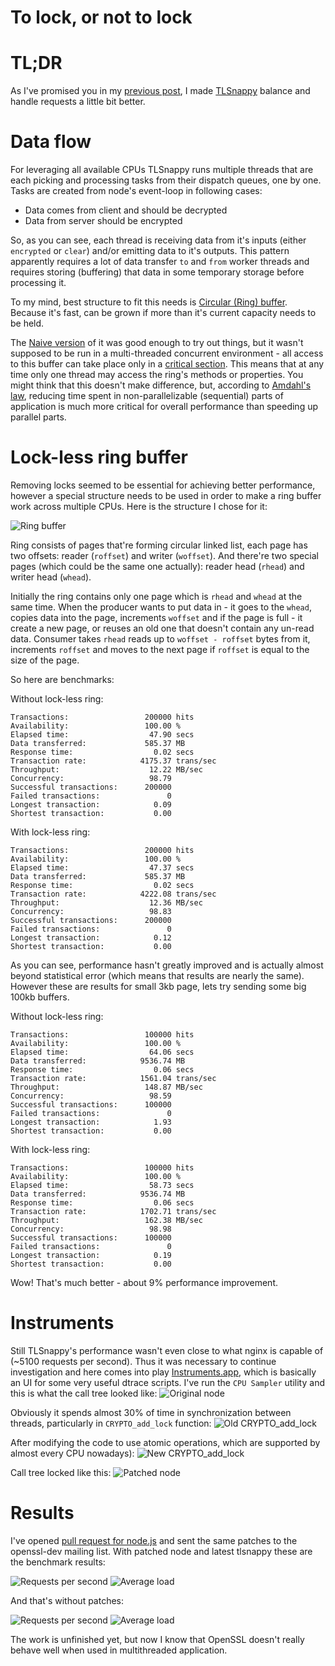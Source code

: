 # To lock, or not to lock

TL;DR
=====

As I've promised you in my [previous post][0], I made [TLSnappy][9] balance and
handle requests a little bit better.

Data flow
=========

For leveraging all available CPUs TLSnappy runs multiple threads that are each
picking and processing tasks from their dispatch queues, one by one. Tasks are
created from node's event-loop in following cases:

* Data comes from client and should be decrypted
* Data from server should be encrypted

So, as you can see, each thread is receiving data from it's inputs (either
`encrypted` or `clear`) and/or emitting data to it's outputs. This pattern
apparently requires a lot of data transfer `to` and `from` worker threads and
requires storing (buffering) that data in some temporary storage before
processing it.

To my mind, best structure to fit this needs is [Circular (Ring) buffer][5].
Because it's fast, can be grown if more than it's current capacity needs to be
held.

The [Naive version][4] of it was good enough to try out things, but it wasn't
supposed to be run in a multi-threaded concurrent environment - all access to
this buffer can take place only in a [critical section][7]. This means that at
any time only one thread may access the ring's methods or properties. You might
think that this doesn't make difference, but, according to [Amdahl's law][8],
reducing time spent in non-parallelizable (sequential) parts of application is
much more critical for overall performance than speeding up parallel parts.

Lock-less ring buffer
=====================

Removing locks seemed to be essential for achieving better performance, however
a special structure needs to be used in order to make a ring buffer work across
multiple CPUs. Here is the structure I chose for it:

![Ring buffer][3]

Ring consists of pages that're forming circular linked list, each page has two
offsets: reader (`roffset`) and writer (`woffset`). And there're two special
pages (which could be the same one actually): reader head (`rhead`) and writer
head (`whead`).

Initially the ring contains only one page which is `rhead` and `whead` at the
same time. When the producer wants to put data in - it goes to the `whead`,
copies data into the page, increments `woffset` and if the page is full - it
create a new page, or reuses an old one that doesn't contain any un-read data.
Consumer takes `rhead` reads up to `woffset - roffset` bytes from it, increments
`roffset` and moves to the next page if `roffset` is equal to the size of the
page.

So here are benchmarks:

Without lock-less ring:
```
Transactions:                 200000 hits
Availability:                 100.00 %
Elapsed time:                  47.90 secs
Data transferred:             585.37 MB
Response time:                  0.02 secs
Transaction rate:            4175.37 trans/sec
Throughput:                    12.22 MB/sec
Concurrency:                   98.79
Successful transactions:      200000
Failed transactions:               0
Longest transaction:            0.09
Shortest transaction:           0.00
```

With lock-less ring:

```
Transactions:                 200000 hits
Availability:                 100.00 %
Elapsed time:                  47.37 secs
Data transferred:             585.37 MB
Response time:                  0.02 secs
Transaction rate:            4222.08 trans/sec
Throughput:                    12.36 MB/sec
Concurrency:                   98.83
Successful transactions:      200000
Failed transactions:               0
Longest transaction:            0.12
Shortest transaction:           0.00
```

As you can see, performance hasn't greatly improved and is actually almost
beyond statistical error (which means that results are nearly the same). However
these are results for small 3kb page, lets try sending some big 100kb buffers.

Without lock-less ring:
```
Transactions:                 100000 hits
Availability:                 100.00 %
Elapsed time:                  64.06 secs
Data transferred:            9536.74 MB
Response time:                  0.06 secs
Transaction rate:            1561.04 trans/sec
Throughput:                   148.87 MB/sec
Concurrency:                   98.59
Successful transactions:      100000
Failed transactions:               0
Longest transaction:            1.93
Shortest transaction:           0.00
```

With lock-less ring:
```
Transactions:                 100000 hits
Availability:                 100.00 %
Elapsed time:                  58.73 secs
Data transferred:            9536.74 MB
Response time:                  0.06 secs
Transaction rate:            1702.71 trans/sec
Throughput:                   162.38 MB/sec
Concurrency:                   98.98
Successful transactions:      100000
Failed transactions:               0
Longest transaction:            0.19
Shortest transaction:           0.00
```

Wow! That's much better - about 9% performance improvement.

Instruments
===========

Still TLSnappy's performance wasn't even close to what nginx is capable of
(~5100 requests per second). Thus it was necessary to continue investigation and
here comes into play [Instruments.app][10], which is basically an UI for some
very useful dtrace scripts. I've run the `CPU Sampler` utility and this is what
the call tree looked like:
![Original node][1]

Obviously it spends almost 30% of time in synchronization between threads,
particularly in `CRYPTO_add_lock` function:
![Old CRYPTO_add_lock][11]

After modifying the code to use atomic operations, which are supported by almost
every CPU nowadays):
![New CRYPTO_add_lock][12]

Call tree locked like this:
![Patched node][2]

Results
=======

I've opened [pull request for node.js][13] and sent the same patches to the
openssl-dev mailing list. With patched node and latest tlsnappy these are the
benchmark results:

![Requests per second][14]
![Average load][15]

And that's without patches:

![Requests per second][16]
![Average load][17]

The work is unfinished yet, but now I know that OpenSSL doesn't really behave
well when used in multithreaded application.

[0]: http://blog.indutny.comtlsnappy/0.benchmarking-tls
[1]: https://raw.github.com/indutny/tlsnappy/master/benchmark/original-node.png
[2]: https://raw.github.com/indutny/tlsnappy/master/benchmark/patched-node.png
[3]: https://raw.github.com/indutny/tlsnappy/master/benchmark/ring.png
[4]: https://github.com/indutny/tlsnappy/blob/old-ring/src/ring.h
[5]: http://en.wikipedia.org/wiki/Circular_buffer
[6]: https://github.com/indutny/tlsnappy/blob/old-ring/src/tlsnappy.cc#L430-433
[7]: http://en.wikipedia.org/wiki/Critical_section
[8]: http://en.wikipedia.org/wiki/Amdahl's_law
[9]: https://github.com/indutny/tlsnappy
[10]: https://developer.apple.com/library/mac/#documentation/DeveloperTools/Conceptual/InstrumentsUserGuide/Introduction/Introduction.html
[11]: https://raw.github.com/indutny/tlsnappy/master/benchmark/old-crypto-add-lock.png
[12]: https://raw.github.com/indutny/tlsnappy/master/benchmark/new-crypto-add-lock.png
[13]: https://github.com/joyent/node/pull/4105
[14]: https://raw.github.com/indutny/tlsnappy/master/benchmark/tlsnappy-rps-2.png
[15]: https://raw.github.com/indutny/tlsnappy/master/benchmark/tlsnappy-load-2.png
[16]: https://raw.github.com/indutny/tlsnappy/master/benchmark/tlsnappy-rps-siege.png
[17]: https://raw.github.com/indutny/tlsnappy/master/benchmark/tlsnappy-load-siege.png
